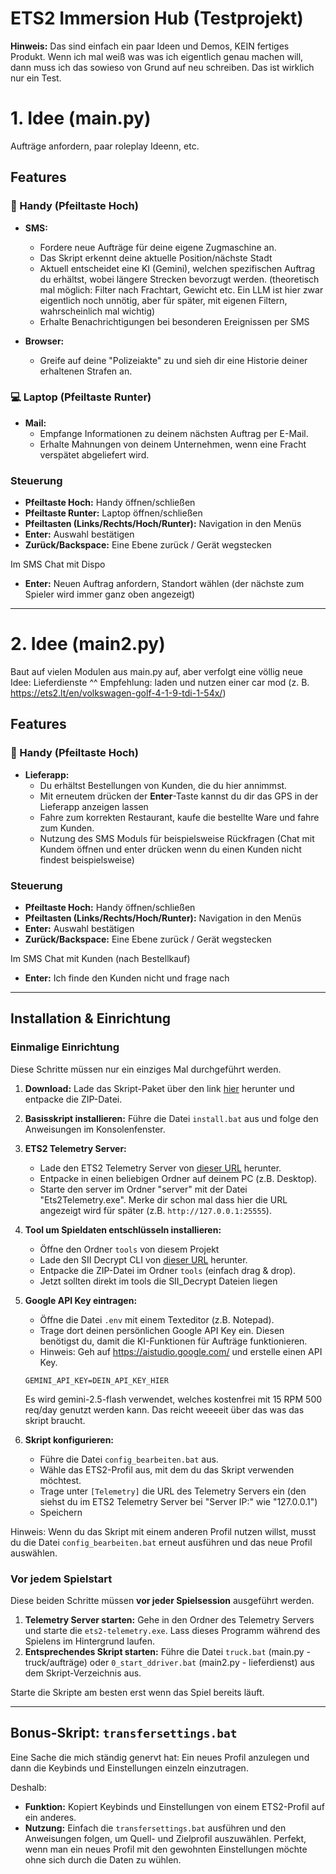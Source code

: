 # ETS2 Immersion Hub (Testprojekt)
**Hinweis:** Das sind einfach ein paar Ideen und Demos, KEIN fertiges Produkt.
Wenn ich mal weiß was was ich eigentlich genau machen will, dann muss ich das sowieso von Grund auf neu schreiben. Das ist wirklich nur ein Test.

# 1. Idee (main.py)
Aufträge anfordern, paar roleplay Ideenn, etc.
## Features
### 📱 Handy (Pfeiltaste Hoch)

*   **SMS:**
    *   Fordere neue Aufträge für deine eigene Zugmaschine an.
    *   Das Skript erkennt deine aktuelle Position/nächste Stadt
    *   Aktuell entscheidet eine KI (Gemini), welchen spezifischen Auftrag du erhältst, wobei längere Strecken bevorzugt werden. (theoretisch mal möglich: Filter nach Frachtart, Gewicht etc. Ein LLM ist hier zwar eigentlich noch unnötig, aber für später, mit eigenen Filtern, wahrscheinlich mal wichtig)
    *   Erhalte Benachrichtigungen bei besonderen Ereignissen per SMS

*   **Browser:**
    *   Greife auf deine "Polizeiakte" zu und sieh dir eine Historie deiner erhaltenen Strafen an.

### 💻 Laptop (Pfeiltaste Runter)

*   **Mail:**
    *   Empfange Informationen zu deinem nächsten Auftrag per E-Mail.
    *   Erhalte Mahnungen von deinem Unternehmen, wenn eine Fracht verspätet abgeliefert wird.

### Steuerung
*   **Pfeiltaste Hoch:** Handy öffnen/schließen
*   **Pfeiltaste Runter:** Laptop öffnen/schließen
*   **Pfeiltasten (Links/Rechts/Hoch/Runter):** Navigation in den Menüs
*   **Enter:** Auswahl bestätigen
*   **Zurück/Backspace:** Eine Ebene zurück / Gerät wegstecken

Im SMS Chat mit Dispo
*   **Enter:** Neuen Auftrag anfordern, Standort wählen (der nächste zum Spieler wird immer ganz oben angezeigt)
---

# 2. Idee (main2.py)
Baut auf vielen Modulen aus main.py auf, aber verfolgt eine völlig neue Idee: Lieferdienste ^^
Empfehlung: laden und nutzen einer car mod (z. B. https://ets2.lt/en/volkswagen-golf-4-1-9-tdi-1-54x/)

## Features
### 📱 Handy (Pfeiltaste Hoch)

*   **Lieferapp:**
    *   Du erhältst Bestellungen von Kunden, die du hier annimmst. 
    *   Mit erneutem drücken der **Enter**-Taste kannst du dir das GPS in der Lieferapp anzeigen lassen
    * Fahre zum korrekten Restaurant, kaufe die bestellte Ware und fahre zum Kunden.
    *   Nutzung des SMS Moduls für beispielsweise Rückfragen (Chat mit Kundem öffnen und enter drücken wenn du einen Kunden nicht findest beispielsweise)

### Steuerung
*   **Pfeiltaste Hoch:** Handy öffnen/schließen
*   **Pfeiltasten (Links/Rechts/Hoch/Runter):** Navigation in den Menüs
*   **Enter:** Auswahl bestätigen
*   **Zurück/Backspace:** Eine Ebene zurück / Gerät wegstecken

Im SMS Chat mit Kunden (nach Bestellkauf)
*   **Enter:** Ich finde den Kunden nicht und frage nach
---

## Installation & Einrichtung

### Einmalige Einrichtung
Diese Schritte müssen nur ein einziges Mal durchgeführt werden.

1.  **Download:** Lade das Skript-Paket über den link [hier](https://github.com/Ppaja/someets2/archive/refs/heads/main.zip) herunter und entpacke die ZIP-Datei.

2.  **Basisskript installieren:** Führe die Datei `install.bat` aus und folge den Anweisungen im Konsolenfenster.

3.  **ETS2 Telemetry Server:**
    *   Lade den ETS2 Telemetry Server von [dieser URL](https://github.com/Funbit/Funbit/ets2-telemetry-server/archive/refs/heads/main.zip) herunter.
    *   Entpacke in einen beliebigen Ordner auf deinem PC (z.B. Desktop).
    *   Starte den server im Ordner "server" mit der Datei "Ets2Telemetry.exe". Merke dir schon mal dass hier die URL angezeigt wird für später (z.B. `http://127.0.0.1:25555`).

4.  **Tool um Spieldaten entschlüsseln installieren:**
    *   Öffne den Ordner `tools` von diesem Projekt
    *   Lade den SII Decrypt CLI von [dieser URL](https://github.com/Stearells/SII_Decrypt/releases/download/0.7/Release.7z) herunter. 
    *   Entpacke die ZIP-Datei im Ordner `tools` (einfach drag & drop).
    *   Jetzt sollten direkt im tools die SII_Decrypt Dateien liegen

5.  **Google API Key eintragen:**
    *   Öffne die Datei `.env` mit einem Texteditor (z.B. Notepad).
    *   Trage dort deinen persönlichen Google API Key ein. Diesen benötigst du, damit die KI-Funktionen für Aufträge funktionieren.
    *   Hinweis: Geh auf https://aistudio.google.com/ und erstelle einen API Key.
    ```
    GEMINI_API_KEY=DEIN_API_KEY_HIER
    ```

    Es wird gemini-2.5-flash verwendet, welches kostenfrei mit 15 RPM 500 req/day genutzt werden kann. Das reicht weeeeit über das was das skript braucht.

6.  **Skript konfigurieren:**
    *   Führe die Datei `config_bearbeiten.bat` aus.
    *   Wähle das ETS2-Profil aus, mit dem du das Skript verwenden möchtest.
    *   Trage unter  `[Telemetry]` die URL des Telemetry Servers ein (den siehst du im ETS2 Telemetry Server bei "Server IP:" wie "127.0.0.1")
    *   Speichern

Hinweis: Wenn du das Skript mit einem anderen Profil nutzen willst, musst du die Datei `config_bearbeiten.bat` erneut ausführen und das neue Profil auswählen.


### Vor jedem Spielstart
Diese beiden Schritte müssen **vor jeder Spielsession** ausgeführt werden.

1.  **Telemetry Server starten:** Gehe in den Ordner des Telemetry Servers und starte die `ets2-telemetry.exe`. Lass dieses Programm während des Spielens im Hintergrund laufen.
2.  **Entsprechendes Skript starten:** Führe die Datei `truck.bat` (main.py - truck/aufträge) oder `0_start_ddriver.bat` (main2.py - lieferdienst) aus dem Skript-Verzeichnis aus.

Starte die Skripte am besten erst wenn das Spiel bereits läuft. 

---

##  Bonus-Skript: `transfersettings.bat`

Eine Sache die mich ständig genervt hat: Ein neues Profil anzulegen und dann die Keybinds und Einstellungen einzeln einzutragen.

Deshalb:
*   **Funktion:** Kopiert Keybinds und Einstellungen von einem ETS2-Profil auf ein anderes.
*   **Nutzung:** Einfach die `transfersettings.bat` ausführen und den Anweisungen folgen, um Quell- und Zielprofil auszuwählen. Perfekt, wenn man ein neues Profil mit den gewohnten Einstellungen möchte ohne sich durch die Daten zu wühlen.


